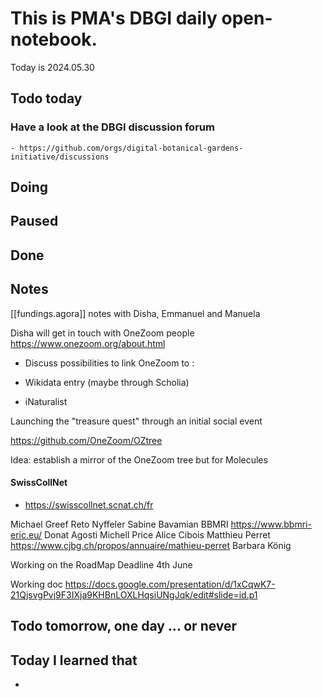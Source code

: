

# This is PMA's DBGI daily open-notebook.

Today is 2024.05.30

## Todo today

### Have a look at the DBGI discussion forum
    - https://github.com/orgs/digital-botanical-gardens-initiative/discussions
###
###

## Doing

## Paused

## Done

## Notes

[[fundings.agora]] notes with Disha, Emmanuel and Manuela


Disha will get in touch with OneZoom people https://www.onezoom.org/about.html

- Discuss possibilities to link OneZoom to :

- Wikidata entry (maybe through Scholia)
- iNaturalist

Launching the "treasure quest" through an initial social event

https://github.com/OneZoom/OZtree


Idea: establish a mirror of the OneZoom tree but for Molecules

#### SwissCollNet

- https://swisscollnet.scnat.ch/fr


Michael Greef
Reto Nyffeler
Sabine Bavamian BBMRI https://www.bbmri-eric.eu/
Donat Agosti
Michell Price
Alice Cibois
Matthieu Perret https://www.cjbg.ch/propos/annuaire/mathieu-perret
Barbara König

Working on the RoadMap
Deadline 4th June

Working doc https://docs.google.com/presentation/d/1xCqwK7-21QjsvgPvj9F3IXja9KHBnLOXLHqsiUNgJqk/edit#slide=id.p1




## Todo tomorrow, one day ... or never

###
###
###


## Today I learned that

-